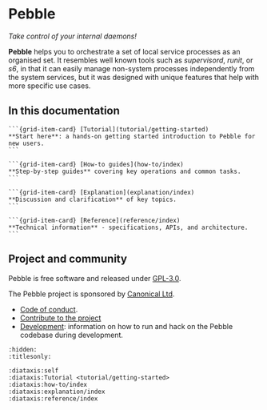 # Pebble

_Take control of your internal daemons!_

<!--
What is Pebble? It is an open source service management tool that...
Why choose Pebble over other service managers that already exist?
-->
**Pebble** helps you to orchestrate a set of local service processes as an organised set. It resembles well known tools such as _supervisord_, _runit_, or _s6_, in that it can easily manage non-system processes independently from the system services, but it was designed with unique features that help with more specific use cases.

## In this documentation

````{grid} 1 1 2 2
```{grid-item-card} [Tutorial](tutorial/getting-started)
**Start here**: a hands-on getting started introduction to Pebble for new users.
```

```{grid-item-card} [How-to guides](how-to/index)
**Step-by-step guides** covering key operations and common tasks.
```
````

````{grid} 1 1 2 2
```{grid-item-card} [Explanation](explanation/index)
**Discussion and clarification** of key topics.
```

```{grid-item-card} [Reference](reference/index)
**Technical information** - specifications, APIs, and architecture.
```
````

## Project and community

Pebble is free software and released under [GPL-3.0](https://www.gnu.org/licenses/gpl-3.0.en.html).

The Pebble project is sponsored by [Canonical Ltd](https://www.canonical.com).

- [Code of conduct](https://ubuntu.com/community/ethos/code-of-conduct).
- [Contribute to the project](https://github.com/canonical/pebble?tab=readme-ov-file#contributing)
- [Development](https://github.com/canonical/pebble/blob/master/HACKING.md): information on how to run and hack on the Pebble codebase during development.

```{filtered-toctree}
:hidden:
:titlesonly:

:diataxis:self
:diataxis:Tutorial <tutorial/getting-started>
:diataxis:how-to/index
:diataxis:explanation/index
:diataxis:reference/index
```
